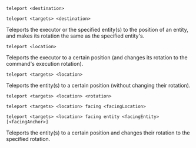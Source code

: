 `teleport <destination>`

`teleport <targets> <destination>`

Teleports the executor or the specified entity(s) to the position of an entity, and makes its rotation the same as the specified entity's.

`teleport <location>`

Teleports the executor to a certain position (and changes its rotation to the command's execution rotation).

`teleport <targets> <location>`

Teleports the entity(s) to a certain position (without changing their rotation).

`teleport <targets> <location> <rotation>`

`teleport <targets> <location> facing <facingLocation>`

`teleport <targets> <location> facing entity <facingEntity> [<facingAnchor>]`

Teleports the entity(s) to a certain position and changes their rotation to the specified rotation.